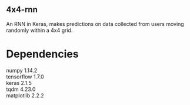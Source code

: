 ## 4x4-rnn
An RNN in Keras, makes predictions on data collected from users moving randomly within a 4x4 grid.

# Dependencies
numpy 1.14.2  
tensorflow 1.7.0  
keras 2.1.5  
tqdm 4.23.0  
matplotlib 2.2.2  
